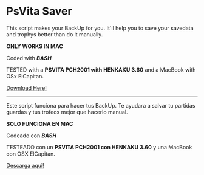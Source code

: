 # PsVita Saver

This script makes your BackUp for you. It'll help you to save your savedata and trophys better than do it manually.

**ONLY WORKS IN MAC**

Coded with ***BASH***

TESTED with a **PSVITA PCH2001 with HENKAKU 3.60** and a MacBook with OSx ElCapitan.

[Download Here!](http://bit.ly/2koAJ1P)

---
Este script funciona para hacer tus BackUp. Te ayudara a salvar tu partidas guardas y tus trofeos mejor que hacerlo manual.

**SOLO FUNCIONA EN MAC**

Codeado con ***BASH***

TESTEADO con un **PSVITA PCH2001 con HENKAKU 3.60** y una MacBook con OSX ElCapitan.

[Descarga aqui!](http://bit.ly/2koAJ1P)